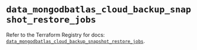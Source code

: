 # `data_mongodbatlas_cloud_backup_snapshot_restore_jobs`

Refer to the Terraform Registry for docs: [`data_mongodbatlas_cloud_backup_snapshot_restore_jobs`](https://registry.terraform.io/providers/mongodb/mongodbatlas/1.39.0/docs/data-sources/cloud_backup_snapshot_restore_jobs).
